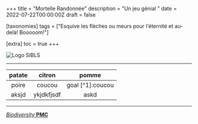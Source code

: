+++
title = "Mortelle Randonnée"
description = "Un jeu génial "
date = 2022-07-22T00:00:00Z
draft = false

[taxonomies]
tags = ["Esquive les flèches ou meurs pour l'éternité et au-delà! Booooom!"]

[extra]
toc = true
+++

![Logo SIBLS](https://biodiversitypmc.sibils.org/img/logo_banner.7ff68d4d.png)

***

|patate|citron|pomme|
|:----:|:----:|:---:|
|poire|coucou|goal [^1]:coucou|
|aksjd|ykjdkfjsdf|askd|

***

[*Biodiversity* **PMC**](https://biodiversitypmc.sibils.org/)